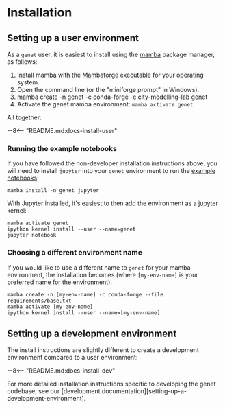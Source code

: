 
# Installation

## Setting up a user environment

As a `genet` user, it is easiest to install using the [mamba](https://mamba.readthedocs.io/en/latest/index.html) package manager, as follows:


1. Install mamba with the [Mambaforge](https://github.com/conda-forge/miniforge#mambaforge) executable for your operating system.
2. Open the command line (or the "miniforge prompt" in Windows).
3. mamba create -n genet -c conda-forge -c city-modelling-lab genet
4. Activate the genet mamba environment: `mamba activate genet`


All together:

--8<-- "README.md:docs-install-user"
### Running the example notebooks
If you have followed the non-developer installation instructions above, you will need to install `jupyter` into your `genet` environment to run the [example notebooks](https://github.com/arup-group/genet/tree/main/examples):

``` shell
mamba install -n genet jupyter
```

With Jupyter installed, it's easiest to then add the environment as a jupyter kernel:

``` shell
mamba activate genet
ipython kernel install --user --name=genet
jupyter notebook
```

### Choosing a different environment name
If you would like to use a different name to `genet` for your mamba environment, the installation becomes (where `[my-env-name]` is your preferred name for the environment):

``` shell
mamba create -n [my-env-name] -c conda-forge --file requirements/base.txt
mamba activate [my-env-name]
ipython kernel install --user --name=[my-env-name]
```
## Setting up a development environment

The install instructions are slightly different to create a development environment compared to a user environment:

--8<-- "README.md:docs-install-dev"

For more detailed installation instructions specific to developing the genet codebase, see our [development documentation][setting-up-a-development-environment].
